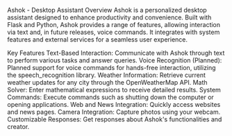 
Ashok - Desktop Assistant
Overview
Ashok is a personalized desktop assistant designed to enhance productivity and convenience. Built with Flask and Python, Ashok provides a range of features, allowing interaction via text and, in future releases, voice commands. It integrates with system features and external services for a seamless user experience.

Key Features
Text-Based Interaction: Communicate with Ashok through text to perform various tasks and answer queries.
Voice Recognition (Planned): Planned support for voice commands for hands-free interaction, utilizing the speech_recognition library.
Weather Information: Retrieve current weather updates for any city through the OpenWeatherMap API.
Math Solver: Enter mathematical expressions to receive detailed results.
System Commands: Execute commands such as shutting down the computer or opening applications.
Web and News Integration: Quickly access websites and news pages.
Camera Integration: Capture photos using your webcam.
Customizable Responses: Get responses about Ashok's functionalities and creator.
